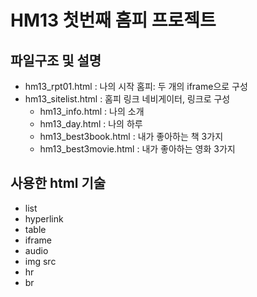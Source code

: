 # HM13 첫번째 홈피 프로젝트 

## 파일구조 및 설명
* hm13_rpt01.html : 나의 시작 홈피: 두 개의 iframe으로 구성
* hm13_sitelist.html : 홈피 링크 네비게이터, 링크로 구성
  * hm13_info.html : 나의 소개
  * hm13_day.html : 나의 하루
  * hm13_best3book.html : 내가 좋아하는 책 3가지
  * hm13_best3movie.html : 내가 좋아하는 영화 3가지
## 사용한 html 기술 
* list
* hyperlink
* table
* iframe
* audio
* img src
* hr
* br
